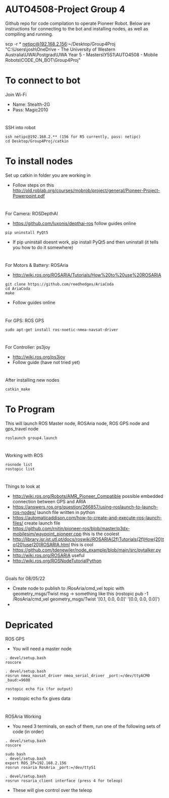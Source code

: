 # AUTO4508-Project Group 4
Github repo for code compilation to operate Pioneer Robot. Below are instructions for connecting to the bot and installing nodes, as well as compiling and running.

scp -r * netipc@192.168.2.156:~/Desktop/Group4Proj "C:\Users\josh\OneDrive - The University of Western Australia\UWA\Postgrad\UWA Year 5 - Masters\Y5S1\AUTO4508 - Mobile Robots\CODE_ON_BOT\Group4Proj" 

# To connect to bot
Join Wi-Fi
- Name: Stealth-2G
- Pass: Magic2010
#

SSH into robot
```
ssh netipc@192.168.2.** (156 for R5 currently, pass: netipc)
cd Desktop/Group4Proj/catkin
```

# To install nodes
Set up catkin in folder you are working in
- Follow steps on this http://old.roblab.org/courses/mobrob/project/general/Pioneer-Project-Powerpoint.pdf
#

For Camera: ROSDepthAI
- https://github.com/luxonis/depthai-ros follow guides online
```
pip uninstall PyQt5
```
- If pip uninstall doesnt work, pip install PyQt5 and then uninstall (it tells you how to do it somewhere)
#

For Motors & Battery: ROSAria
- http://wiki.ros.org/ROSARIA/Tutorials/How%20to%20use%20ROSARIA
```
git clone https://github.com/reedhedges/AriaCoda
cd AriaCoda
make
```
- Follow guides online
#

For GPS: ROS GPS
```
sudo apt-get install ros-noetic-nmea-navsat-driver
```
#

For Controller: ps3joy
- http://wiki.ros.org/ps3joy
- Follow guide (have not tried yet)
#

After installing new nodes
```
catkin_make
```

# To Program
This will launch ROS Master node, ROSAria node, ROS GPS node and gps_travel node
```
roslaunch group4.launch
```
#

Working with ROS
```
rosnode list
rostopic list
```

#

Things to look at
- http://wiki.ros.org/Robots/AMR_Pioneer_Compatible possible embedded connection between GPS and ARIA
- https://answers.ros.org/question/266857/using-roslaunch-to-launch-ros-nodes/ launch file written in python
- https://automaticaddison.com/how-to-create-and-execute-ros-launch-files/ create launch file
- https://github.com/rnitin/pioneer-ros/blob/master/p3dx-mobilesim/waypoint_pioneer.cpp this is the coolest
- http://library.isr.ist.utl.pt/docs/roswiki/ROSARIA(2f)Tutorials(2f)How(20)to(20)use(20)ROSARIA.html this is cool
- https://github.com/tdenewiler/node_example/blob/main/src/pytalker.py 
- http://wiki.ros.org/ROSARIA useful
- http://wiki.ros.org/ROSNodeTutorialPython
#

Goals for 08/05/22
- Create node to publish to /RosAria/cmd_vel topic with geometry_msgs/Twist msg -> something like this (rostopic pub -1 /RosAria/cmd_vel geometry_msgs/Twist '[0.1, 0.0, 0.0]' '[0.0, 0.0, 0.0]')
- 
# Depricated

ROS GPS 
- You will need a master node
```
. devel/setup.bash
roscore 

. devel/setup.bash
rosrun nmea_navsat_driver nmea_serial_driver _port:=/dev/ttyACM0 _baud:=9600

rostopic echo fix (for output)
```
- rostopic echo fix gives data
#

ROSAria Working
- You need 3 terminals, on each of them, run one of the following sets of code (in order)
```
. devel/setup.bash
roscore

sudo bash
. devel/setup.bash
export ROS_IP=192.168.2.156
rosrun rosaria RosAria _port:=/dev/ttyS1

. devel/setup.bash
rosrun rosaria_client interface (press 4 for teleop)
```
- These will give control over the teleop
